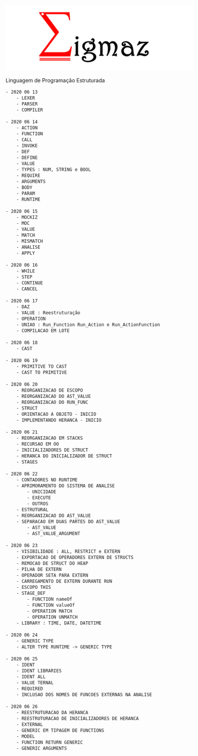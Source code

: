 
 
![Sigmaz](https://github.com/luandkg/Sigmaz/blob/master/res/logo.png)

Linguagem de Programação Estruturada

    - 2020 06 13
        - LEXER
        - PARSER
        - COMPILER
 
    - 2020 06 14 
        - ACTION
        - FUNCTION
        - CALL
        - INVOKE
        - DEF
        - DEFINE
        - VALUE
        - TYPES : NUM, STRING e BOOL
        - REQUIRE
        - ARGUMENTS
        - BODY
        - PARAM
        - RUNTIME
        
    - 2020 06 15 
        - MOCKIZ
        - MOC
        - VALUE
        - MATCH
        - MISMATCH
        - ANALISE
        - APPLY

    - 2020 06 16
        - WHILE
        - STEP
        - CONTINUE
        - CANCEL
        
    - 2020 06 17
        - DAZ
        - VALUE : Reestruturação
        - OPERATION
        - UNIAO : Run_Function Run_Action e Run_ActionFunction
        - COMPILACAO EM LOTE
        
    - 2020 06 18
        - CAST
        
    - 2020 06 19
        - PRIMITIVE TO CAST
        - CAST TO PRIMITIVE
        
    - 2020 06 20
        - REORGANIZACAO DE ESCOPO
        - REORGANIZACAO DO AST_VALUE
        - REORGANIZACAO DO RUN_FUNC
        - STRUCT
        - ORIENTACAO A OBJETO - INICIO
        - IMPLEMENTANDO HERANCA - INICIO
        
    - 2020 06 21
        - REORGANIZACAO EM STACKS
        - RECURSAO EM OO
        - INICIALIZADORES DE STRUCT
        - HERANCA DO INICIALIZADOR DE STRUCT
        - STAGES
        
    - 2020 06 22
        - CONTADORES NO RUNTIME
        - APRIMORAMENTO DO SISTEMA DE ANALISE
            - UNICIDADE
            - EXECUTE
            - OUTROS
        - ESTRUTURAL
        - REORGANIZACAO DO AST_VALUE
        - SEPARACAO EM DUAS PARTES DO AST_VALUE
            - AST_VALUE
            - AST_VALUE_ARGUMENT
            
    - 2020 06 23
        - VISIBILIDADE : ALL, RESTRICT e EXTERN
        - EXPORTACAO DE OPERADORES EXTERN DE STRUCTS
        - REMOCAO DE STRUCT DO HEAP
        - PILHA DE EXTERN
        - OPERADOR SETA PARA EXTERN
        - CARREGAMENTO DE EXTERN DURANTE RUN
        - ESCOPO THIS
        - STAGE_DEF
            - FUNCTION nameOf
            - FUNCTION valueOf
            - OPERATION MATCH
            - OPERATION UNMATCH
        - LIBRARY : TIME, DATE, DATETIME
        
    - 2020 06 24
        - GENERIC TYPE
        - ALTER TYPE RUNTIME -> GENERIC TYPE
        
    - 2020 06 25
        - IDENT
        - IDENT LIBRARIES
        - IDENT ALL
        - VALUE TERNAL
        - REQUIRED 
        - INCLUSAO DOS NOMES DE FUNCOES EXTERNAS NA ANALISE
            
    - 2020 06 26
        - REESTRUTURACAO DA HERANCA
        - REESTRUTURACAO DE INICIALIZADORES DE HERANCA
        - EXTERNAL
        - GENERIC EM TIPAGEM DE FUNCTIONS
        - MODEL
        - FUNCTION RETURN GENERIC
        - GENERIC ARGUMENTS
       